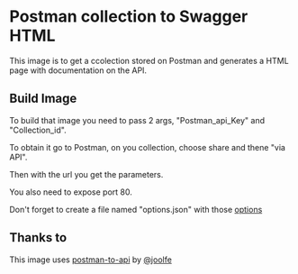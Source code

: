 # Postman collection to Swagger HTML
This image is to get a ccolection stored on Postman and generates a HTML page with documentation on the API.

## Build Image

To build that image you need to pass 2 args, "Postman_api_Key" and "Collection_id".

To obtain it go to Postman, on you collection, choose share and thene "via API".

Then with the url you get the parameters.

You also need to expose port 80.

Don't forget to create a file named "options.json" with those [options](https://joolfe.github.io/postman-to-openapi/#options)

## Thanks to

This image uses [postman-to-api](https://github.com/joolfe/postman-to-openapi) by [@joolfe](https://github.com/joolfe)

